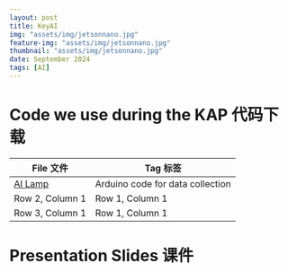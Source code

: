 ```yaml
---
layout: post
title: KeyAI
img: "assets/img/jetsonnano.jpg"
feature-img: "assets/img/jetsonnano.jpg"
thumbnail: "assets/img/jetsonnano.jpg"
date: September 2024
tags: [AI]
---
```

# Code we use during the KAP 代码下载
| File 文件 | Tag 标签 |
|----------|----------|
| [AI Lamp](https://github.com/JeremyZXi/jeremyzxi.github.io/raw/master/files/lamp_dataCollection.ino) | Arduino code for data collection | 
| Row 2, Column 1 | Row 1, Column 1 | 
| Row 3, Column 1 | Row 1, Column 1 | 

# Presentation Slides 课件
